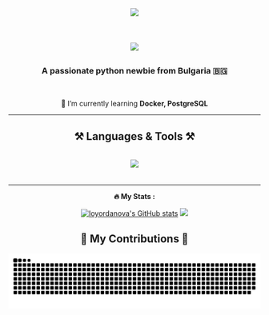 <div  align="center">
  <img src="https://media.giphy.com/media/v1.Y2lkPTc5MGI3NjExc3NudTZzOHIwdHI3YWxxOWV5cWp4bHE4c2ozdHZyN3Bjcmp5bGdjNSZlcD12MV9pbnRlcm5hbF9naWZfYnlfaWQmY3Q9cw/f6RQunjGphgB1GEVkO/giphy.gif" width="150"/>

<h1 align="center">
    <img src="https://readme-typing-svg.herokuapp.com/?font=Righteous&size=35&center=true&vCenter=true&width=500&height=70&duration=4000&lines=Hi+There!+👋;+I'm+Lora!;" />
</h1>

<h3 align="center">A passionate python newbie from Bulgaria 🇧🇬</h3>

<br/>

<div align="center">
 
 🌱 I’m currently learning **Docker, PostgreSQL**


 <hr/>
 
<h2 align="center">⚒️ Languages & Tools ⚒️</h2>
<br/>
<div align="center">
    <img src="https://skillicons.dev/icons?i=python,javascript,postgresql,docker,pycharm,vscode" /><br>
</div>

<br/>
<hr/>


<b>         🔥 My Stats :</b>

<a href="http://www.github.com/loyordanova"><img src="https://github-readme-stats.vercel.app/api?username=loyordanova&show_icons=true&hide=&count_private=true&title_color=14b8a6&text_color=ffffff&icon_color=a855f7&bg_color=000000&hide_border=true&show_icons=true" alt="loyordanova's GitHub stats" /></a>
<a href="http://www.github.com/loyordanova"><img src="https://github-readme-streak-stats.herokuapp.com/?user=loyordanova&stroke=ffffff&background=000000&ring=14b8a6&fire=14b8a6&currStreakNum=ffffff&currStreakLabel=14b8a6&sideNums=ffffff&sideLabels=ffffff&dates=ffffff&hide_border=true" /></a>

<div align="center">
  <h2>🐍 My Contributions 🐍</h2>
  <img alt="snake eating my contributions" src="https://raw.githubusercontent.com/salesp07/salesp07/output/github-contribution-grid-snake.svg" />
  
  <br/><br/><br/>
</div>
